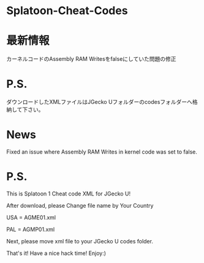 # Splatoon-Cheat-Codes

# 最新情報

カーネルコードのAssembly RAM Writesをfalseにしていた問題の修正

# P.S.
ダウンロードしたXMLファイルはJGecko Uフォルダーのcodesフォルダーへ格納して下さい。

# News

Fixed an issue where Assembly RAM Writes in kernel code was set to false.

# P.S.
This is Splatoon 1 Cheat code XML for JGecko U!

After download, please Change file name by Your Country


USA = AGME01.xml

PAL = AGMP01.xml


Next, please move xml file to your JGecko U codes folder.

That's it! Have a nice hack time!
Enjoy:)